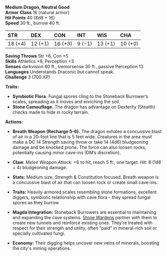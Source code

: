 **Medium Dragon, Neutral Good**  
**Armor Class** 16 (natural armor)  
**Hit Points** 40 (8d8 + 16)  
**Speed** 30 ft., burrow 40 ft.

|STR|DEX|CON|INT|WIS|CHA|
|:--|:--|:--|:--|:--|:--|
|18 (+4)|12 (+1)|16 (+3)|9 (-1)|13 (+1)|10 (+0)|

**Saving Throws** Str +6, Con +5  
**Skills** Athletics +6, Perception +3  
**Senses** darkvision 60 ft., tremorsense 30 ft., passive Perception 13  
**Languages** Understands Draconic but cannot speak.  
**Challenge** 3 (700 XP)

**Traits:**

- **Symbiotic Flora.** Fungal spores cling to the Stoneback Burrower’s scales, spreading as it moves and enriching the soil.
- **Stone Camouflage.** The dragon has advantage on Dexterity (Stealth) checks made to hide in rocky terrain.

**Actions:**

- **Breath Weapon (Recharge 5–6).** The dragon exhales a concussive blast of air in a 20-foot line that is 5 feet wide. Creatures in the area must make a DC 14 Strength saving throw or take 14 (4d6) bludgeoning damage and be knocked prone. The force can also loosen rocks, potentially causing minor cave-ins (DM’s discretion).
- **Claw.** _Melee Weapon Attack:_ +6 to hit, reach 5 ft., one target. _Hit:_ 8 (1d8 + 4) bludgeoning damage.



- **Stats:** Medium size, Strength & Constitution focused. Breath weapon is a concussive blast of air that can loosen rock or create small cave-ins.
- **Traits:** Heavily armored scales resembling stone formations, excellent diggers, symbiotic relationship with cave flora – they spread fungal spores as they burrow.
- **Magda Integration:** Stoneback Burrowers are essential to maintaining and expanding the cave systems. [Stone Wardens](obsidian://open?file=Worldbuilding%2FStone%20Wardens.md) partner with them to create new tunnels and reinforce existing ones. They’re treated with respect for their strength and utility, often “paid” in mineral-rich soil or specially cultivated fungi.
- **Economy:** Their digging helps uncover new veins of minerals, boosting the city's mining operations.